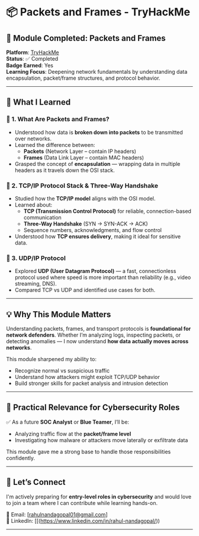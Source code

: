 
# 📦 Packets and Frames - TryHackMe

## 🧭 Module Completed: Packets and Frames  
**Platform**: [TryHackMe](https://tryhackme.com)  
**Status**: ✅ Completed  
**Badge Earned**: Yes  
**Learning Focus**: Deepening network fundamentals by understanding data encapsulation, packet/frame structures, and protocol behavior.

---

## 🧠 What I Learned

### 🔹 1. What Are Packets and Frames?
- Understood how data is **broken down into packets** to be transmitted over networks.
- Learned the difference between:
  - **Packets** (Network Layer – contain IP headers)
  - **Frames** (Data Link Layer – contain MAC headers)
- Grasped the concept of **encapsulation** — wrapping data in multiple headers as it travels down the OSI stack.

### 🔹 2. TCP/IP Protocol Stack & Three-Way Handshake
- Studied how the **TCP/IP model** aligns with the OSI model.
- Learned about:
  - **TCP (Transmission Control Protocol)** for reliable, connection-based communication
  - **Three-Way Handshake** (SYN → SYN-ACK → ACK)
  - Sequence numbers, acknowledgments, and flow control
- Understood how **TCP ensures delivery**, making it ideal for sensitive data.

### 🔹 3. UDP/IP Protocol
- Explored **UDP (User Datagram Protocol)** — a fast, connectionless protocol used where speed is more important than reliability (e.g., video streaming, DNS).
- Compared TCP vs UDP and identified use cases for both.

---

## 💡 Why This Module Matters

Understanding packets, frames, and transport protocols is **foundational for network defenders**. Whether I’m analyzing logs, inspecting packets, or detecting anomalies — I now understand **how data actually moves across networks**.

This module sharpened my ability to:
- Recognize normal vs suspicious traffic
- Understand how attackers might exploit TCP/UDP behavior
- Build stronger skills for packet analysis and intrusion detection

---

## 🧠 Practical Relevance for Cybersecurity Roles

✅ As a future **SOC Analyst** or **Blue Teamer**, I’ll be:
- Analyzing traffic flow at the **packet/frame level**
- Investigating how malware or attackers move laterally or exfiltrate data

This module gave me a strong base to handle those responsibilities confidently.

---

## 🤝 Let’s Connect

I'm actively preparing for **entry-level roles in cybersecurity** and would love to join a team where I can contribute while learning hands-on.

📧 Email: [rahulnandagopal01@gmail.com]  
🔗 LinkedIn: [[(https://www.linkedin.com/in/rahul-nandagopal/))  


---


